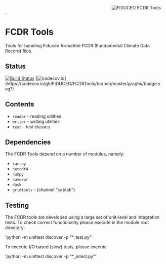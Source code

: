 <img alt="FIDUCEO FCDR Tools" align="right" src="http://www.fiduceo.eu/sites/default/files/FIDUCEO-logo.png" />

.

# FCDR Tools

Tools for handling Fiduceo formatted FCDR (Fundamental Climate Data Record) files.

## Status

[![Build Status](https://travis-ci.org/FIDUCEO/FCDRTools.svg?branch=master)](https://travis-ci.org/FIDUCEO/FCDRTools)
[![codecov.io](https://codecov.io/gh/FIDUCEO/FCDRTools/branch/master/graphs/badge.svg?)](https://codecov.io/gh/FIDUCEO/FCDRTools/branch/master/graphs/badge.svg?)

## Contents

* `reader` - reading utilities
* `writer` - writing utilities
* `test` - test classes

## Dependencies

The FCDR Tools depend on a number of modules, namely:

* `xarray`
* `netcdf4`
* `numpy`
* `numexpr`
* `dask`
* `gridtools` - (channel "cablab")

## Testing
The FCDR tools are developed using a large set of unit-level and integration tests. To 
check correct functionality please execute in the module root directory:

'python -m unittest discover  -p "*_test.py"'

To execute I/O based (slow) tests, please execute

'python -m unittest discover  -p "*_iotest.py"'
 